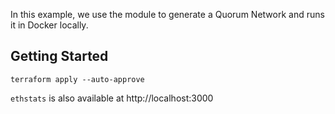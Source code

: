In this example, we use the module to generate a Quorum Network and runs it in Docker locally.

## Getting Started

```
terraform apply --auto-approve
```

`ethstats` is also available at http://localhost:3000
